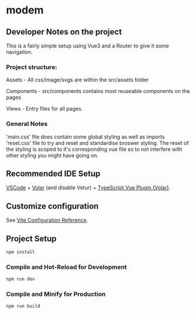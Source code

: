 # modem

## Developer Notes on the project
This is a fairly simple setup using Vue3 and a Router to give it some navigation.

### Project structure:
Assets - All css/image/svgs are within the src/assets folder

Components - src/components contains most reuseable components on the pages

Views - Entry files for all pages.


### General Notes
'main.css' file does contain some global styling as well as imports 'reset.css' file to try and reset and standardise broswer styling.
The reset of the styling is scoped to it's corresponding vue file so to not interfere with other styling you might have going on.



## Recommended IDE Setup

[VSCode](https://code.visualstudio.com/) + [Volar](https://marketplace.visualstudio.com/items?itemName=Vue.volar) (and disable Vetur) + [TypeScript Vue Plugin (Volar)](https://marketplace.visualstudio.com/items?itemName=Vue.vscode-typescript-vue-plugin).

## Customize configuration

See [Vite Configuration Reference](https://vitejs.dev/config/).

## Project Setup

```sh
npm install
```

### Compile and Hot-Reload for Development

```sh
npm run dev
```

### Compile and Minify for Production

```sh
npm run build
```
